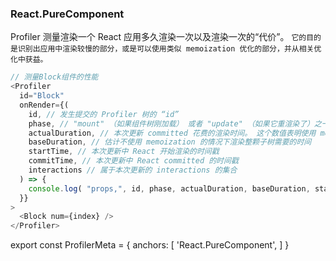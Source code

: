 ### React.PureComponent

Profiler 测量渲染一个 React 应用多久渲染一次以及渲染一次的“代价”。 `它的目的是识别出应用中渲染较慢的部分，或是可以使用类似 memoization 优化的部分，并从相关优化中获益。`

``` js
// 测量Block组件的性能
<Profiler
  id="Block"
  onRender={( 
    id, // 发生提交的 Profiler 树的 “id”
    phase, // "mount" （如果组件树刚加载） 或者 "update" （如果它重渲染了）之一
    actualDuration, // 本次更新 committed 花费的渲染时间。 这个数值表明使用 memoization 之后能表现得多好。（例如 React.memo，useMemo，shouldComponentUpdate）。
    baseDuration, // 估计不使用 memoization 的情况下渲染整颗子树需要的时间
    startTime, // 本次更新中 React 开始渲染的时间戳
    commitTime, // 本次更新中 React committed 的时间戳
    interactions // 属于本次更新的 interactions 的集合
  ) => {
    console.log( "props,", id, phase, actualDuration, baseDuration, startTime, commitTime, interactions );
  }}
>
  <Block num={index} />
</Profiler>
```

export const ProfilerMeta = {
  anchors: [
    'React.PureComponent',
  ]
}